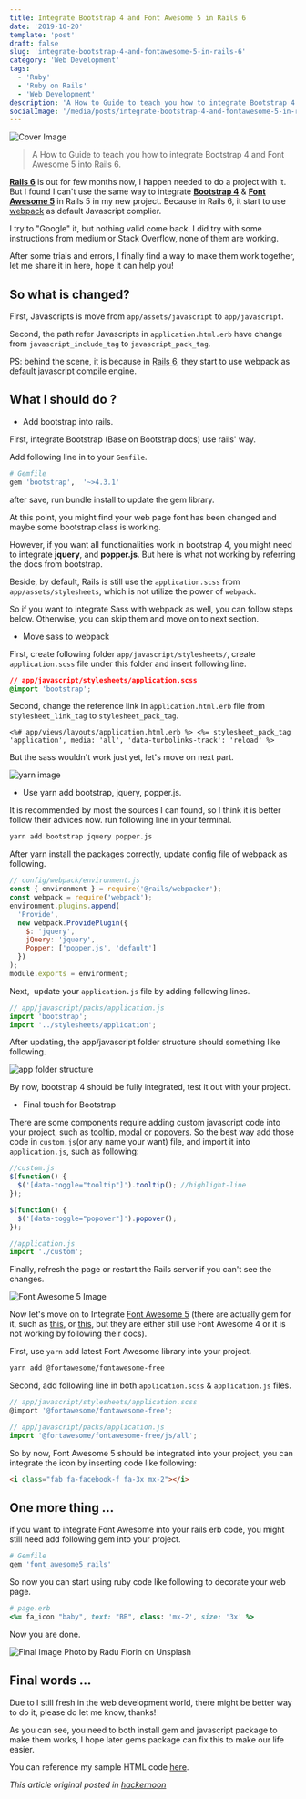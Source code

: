 ```yaml
---
title: Integrate Bootstrap 4 and Font Awesome 5 in Rails 6
date: '2019-10-20'
template: 'post'
draft: false
slug: 'integrate-bootstrap-4-and-fontawesome-5-in-rails-6'
category: 'Web Development'
tags:
  - 'Ruby'
  - 'Ruby on Rails'
  - 'Web Development'
description: 'A How to Guide to teach you how to integrate Bootstrap 4 and Font Awesome 5 into Rails 6.'
socialImage: '/media/posts/integrate-bootstrap-4-and-fontawesome-5-in-rails-6_cover.png'
---
```


![Cover Image](/media/posts/integrate-bootstrap-4-and-fontawesome-5-in-rails-6_cover.png)

> A How to Guide to teach you how to integrate Bootstrap 4 and Font Awesome 5 into Rails 6.

[**Rails 6**](https://weblog.rubyonrails.org/2019/8/15/Rails-6-0-final-release/) is out for few months now, I happen needed to do a project with it. But I found I can't use the same way to integrate [**Bootstrap 4**](https://getbootstrap.com/) & [**Font Awesome 5**](https://fontawesome.com/) in Rails 5 in my new project. Because in Rails 6, it start to use [webpack](https://github.com/rails/rails/pull/33079) as default Javascript complier.

I try to "Google" it, but nothing valid come back. I did try with some instructions from medium or Stack Overflow, none of them are working.

After some trials and errors, I finally find a way to make them work together, let me share it in here, hope it can help you!

## So what is changed?

First, Javascripts is move from `app/assets/javascript` to `app/javascript`.

Second, the path refer Javascripts in `application.html.erb` have change from `javascript_include_tag` to `javascript_pack_tag`.

PS: behind the scene, it is because in [Rails 6](https://weblog.rubyonrails.org/2019/8/15/Rails-6-0-final-release/), they start to use webpack as default javascript compile engine.

## What I should do ?

- Add bootstrap into rails.

First, integrate Bootstrap (Base on Bootstrap docs) use rails' way.

Add following line in to your `Gemfile`.

```ruby
# Gemfile
gem 'bootstrap',  '~>4.3.1'
```

after save, run bundle install to update the gem library.

At this point, you might find your web page font has been changed and maybe some bootstrap class is working.

However, if you want all functionalities work in bootstrap 4, you might need to integrate **jquery**, and **popper.js**. But here is what not working by referring the docs from bootstrap.

Beside, by default, Rails is still use the `application.scss` from `app/assets/stylesheets`, which is not utilize the power of `webpack`.

So if you want to integrate Sass with webpack as well, you can follow steps below. Otherwise, you can skip them and move on to next section.

- Move sass to webpack

First, create following folder `app/javascript/stylesheets/`, create `application.scss` file under this folder and insert following line.

```css
// app/javascript/stylesheets/application.scss
@import 'bootstrap';
```

Second, change the reference link in `application.html.erb` file from `stylesheet_link_tag` to `stylesheet_pack_tag`.

```
<%# app/views/layouts/application.html.erb %> <%= stylesheet_pack_tag
'application', media: 'all', 'data-turbolinks-track': 'reload' %>
```

But the sass wouldn't work just yet, let's move on next part.

![yarn image](https://hackernoon.com/photos/qggWKTQRL1MKDrjhFkHv4BCtod43-1be093xux)

- Use yarn add bootstrap, jquery, popper.js.

It is recommended by most the sources I can found, so I think it is better follow their advices now. run following line in your terminal.

```bash
yarn add bootstrap jquery popper.js
```

After yarn install the packages correctly, update config file of webpack as following.

```javascript
// config/webpack/environment.js
const { environment } = require('@rails/webpacker');
const webpack = require('webpack');
environment.plugins.append(
  'Provide',
  new webpack.ProvidePlugin({
    $: 'jquery',
    jQuery: 'jquery',
    Popper: ['popper.js', 'default']
  })
);
module.exports = environment;
```

Next,  update your `application.js` file by adding following lines.

```javascript
// app/javascript/packs/application.js
import 'bootstrap';
import '../stylesheets/application';
```

After updating, the app/javascript folder structure should something like following.

![app folder structure](https://hackernoon.com/photos/qggWKTQRL1MKDrjhFkHv4BCtod43-tk7sn3xl3)

By now, bootstrap 4 should be fully integrated, test it out with your project.

- Final touch for Bootstrap

There are some components require adding custom javascript code into your project, such as [tooltip](https://getbootstrap.com/docs/4.3/components/tooltips), [modal](https://getbootstrap.com/docs/4.3/components/modal/) or [popovers](https://getbootstrap.com/docs/4.3/components/popovers/). So the best way add those code in `custom.js`(or any name your want) file, and import it into `application.js`, such as following:

```javascript
//custom.js
$(function() {
  $('[data-toggle="tooltip"]').tooltip(); //highlight-line
});

$(function() {
  $('[data-toggle="popover"]').popover();
});
```

```javascript
//application.js
import './custom';
```

Finally, refresh the page or restart the Rails server if you can't see the changes.

![Font Awesome 5 Image](https://hackernoon.com/photos/qggWKTQRL1MKDrjhFkHv4BCtod43-559tl3xby)

Now let's move on to Integrate [Font Awesome 5](https://fontawesome.com/) (there are actually gem for it, such as [this](https://github.com/bokmann/font-awesome-rails?ref=hackernoon.com), or [this](https://github.com/tomkra/font_awesome5_rails?ref=hackernoon.com), but they are either still use Font Awesome 4 or it is not working by following their docs).

First, use `yarn` add latest Font Awesome library into your project.

```bash
yarn add @fortawesome/fontawesome-free
```

Second, add following line in both `application.scss` & `application.js` files.

```javascript
// app/javascript/stylesheets/application.scss
@import '@fortawesome/fontawesome-free';
```

```javascript
// app/javascript/packs/application.js
import '@fortawesome/fontawesome-free/js/all';
```

So by now, Font Awesome 5 should be integrated into your project, you can integrate the icon by inserting code like following:

```html
<i class="fab fa-facebook-f fa-3x mx-2"></i>
```

## One more thing ...

if you want to integrate Font Awesome into your rails erb code, you might still need add following gem into your project.

```ruby
# Gemfile
gem 'font_awesome5_rails'
```

So now you can start using ruby code like following to decorate your web page.

```ruby
# page.erb
<%= fa_icon "baby", text: "BB", class: 'mx-2', size: '3x' %>
```

Now you are done.

![Final Image](https://hackernoon.com/photos/qggWKTQRL1MKDrjhFkHv4BCtod43-nee273x8k)
Photo by Radu Florin on Unsplash

## Final words ...

Due to I still fresh in the web development world, there might be better way to do it, please do let me know, thanks!

As you can see, you need to both install gem and javascript package to make them works, I hope later gems package can fix this to make our life easier.

You can reference my sample HTML code [here](https://github.com/kelvin8773/integration-example/blob/master/app/views/page/index.html.erb?ref=hackernoon.com).

_This article original posted in [hackernoon](https://hackernoon.com/integrate-bootstrap-4-and-font-awesome-5-in-rails-6-u87u32zd)_
